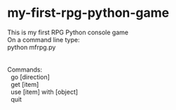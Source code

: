 # my-first-rpg-python-game
This is my first RPG Python console game
<br/>
On a command line type:<br/>
python mfrpg.py<br/>
<br/><br/>
Commands:<br/>
  &nbsp; go [direction]<br/>
  &nbsp; get [item]<br/>
  &nbsp; use [item] with [object]<br/>
  &nbsp; quit<br/>
  
